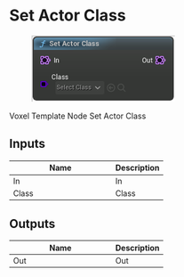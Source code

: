 # Set Actor Class

<div align="left" data-full-width="false">

<figure><img src="Set_Actor_Class.png" alt=""><figcaption></figcaption></figure>

</div>

Voxel Template Node Set Actor Class

## Inputs

<table>
<thead><tr><th width="170">Name</th><th>Description</th></tr></thead>
<tbody>
<tr><td>In</td><td>In</td></tr>
<tr><td>Class</td><td>Class</td></tr>
</tbody>
</table>

## Outputs

<table>
<thead><tr><th width="170">Name</th><th>Description</th></tr></thead>
<tbody>
<tr><td>Out</td><td>Out</td></tr>
</tbody>
</table>